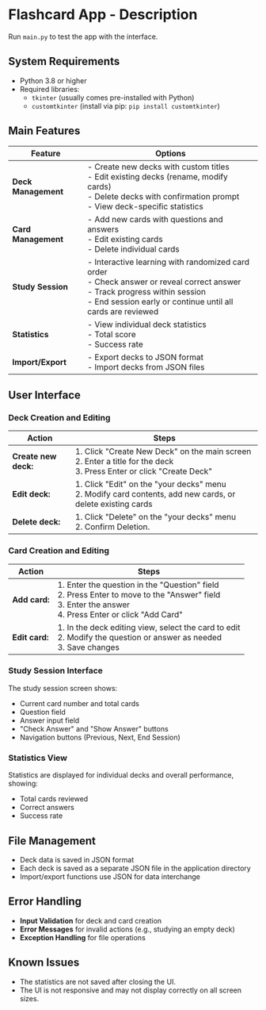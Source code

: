 # Flashcard App - Description

Run `main.py` to test the app with the interface.

## System Requirements

- Python 3.8 or higher
- Required libraries:
  - `tkinter` (usually comes pre-installed with Python)
  - `customtkinter` (install via pip: `pip install customtkinter`)

## Main Features

| Feature          | Options                                                                                 |
|------------------|-----------------------------------------------------------------------------------------|
| **Deck Management** | - Create new decks with custom titles <br> - Edit existing decks (rename, modify cards) <br> - Delete decks with confirmation prompt <br> - View deck-specific statistics  |
| **Card Management** | - Add new cards with questions and answers <br> - Edit existing cards <br> - Delete individual cards  |
| **Study Session**   | - Interactive learning with randomized card order <br> - Check answer or reveal correct answer <br> - Track progress within session <br> - End session early or continue until all cards are reviewed  |
| **Statistics**      | - View individual deck statistics <br> - Total score <br> - Success rate  |
| **Import/Export**   | - Export decks to JSON format <br> - Import decks from JSON files  |


## User Interface

### Deck Creation and Editing

| Action                    | Steps                                                                                                                   |
|---------------------------|-------------------------------------------------------------------------------------------------------------------------|
| **Create new deck:**      | 1. Click "Create New Deck" on the main screen<br>2. Enter a title for the deck<br>3. Press Enter or click "Create Deck" |
| **Edit deck:**   | 1. Click "Edit" on the "your decks" menu<br>2. Modify card contents, add new cards, or delete existing cards            |
| **Delete deck:** | 1. Click "Delete" on the "your decks" menu<br>2. Confirm Deletion.                                                      |


### Card Creation and Editing

| Action                 | Steps                                                                 |
|------------------------|-----------------------------------------------------------------------|
| **Add card:**   | 1. Enter the question in the "Question" field<br>2. Press Enter to move to the "Answer" field<br>3. Enter the answer<br>4. Press Enter or click "Add Card" |
| **Edit card:** | 1. In the deck editing view, select the card to edit<br>2. Modify the question or answer as needed<br>3. Save changes |


### Study Session Interface

The study session screen shows:

- Current card number and total cards
- Question field
- Answer input field
- "Check Answer" and "Show Answer" buttons
- Navigation buttons (Previous, Next, End Session)

### Statistics View

Statistics are displayed for individual decks and overall performance, showing:

- Total cards reviewed
- Correct answers
- Success rate

## File Management

- Deck data is saved in JSON format
- Each deck is saved as a separate JSON file in the application directory
- Import/export functions use JSON for data interchange

## Error Handling

- **Input Validation** for deck and card creation
- **Error Messages** for invalid actions (e.g., studying an empty deck)
- **Exception Handling** for file operations

## Known Issues

- The statistics are not saved after closing the UI.
- The UI is not responsive and may not display correctly on all screen sizes.


